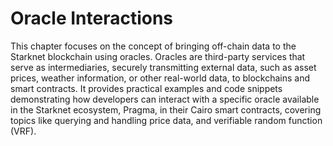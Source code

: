 # Oracle Interactions

This chapter focuses on the concept of bringing off-chain data to the Starknet blockchain using oracles. Oracles are third-party services that serve as intermediaries, securely transmitting external data, such as asset prices, weather information, or other real-world data, to blockchains and smart contracts. It provides practical examples and code snippets demonstrating how developers can interact with a specific oracle available in the Starknet ecosystem, Pragma, in their Cairo smart contracts, covering topics like querying and handling price data, and verifiable random function (VRF).

